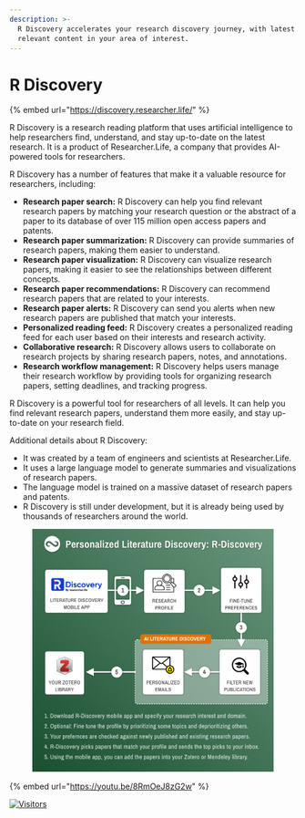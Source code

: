 ```yaml
---
description: >-
  R Discovery accelerates your research discovery journey, with latest and
  relevant content in your area of interest.
---
```


# R Discovery

{% embed url="https://discovery.researcher.life/" %}

R Discovery is a research reading platform that uses artificial intelligence to help researchers find, understand, and stay up-to-date on the latest research. It is a product of Researcher.Life, a company that provides AI-powered tools for researchers.

R Discovery has a number of features that make it a valuable resource for researchers, including:

* **Research paper search:** R Discovery can help you find relevant research papers by matching your research question or the abstract of a paper to its database of over 115 million open access papers and patents.
* **Research paper summarization:** R Discovery can provide summaries of research papers, making them easier to understand.
* **Research paper visualization:** R Discovery can visualize research papers, making it easier to see the relationships between different concepts.
* **Research paper recommendations:** R Discovery can recommend research papers that are related to your interests.
* **Research paper alerts:** R Discovery can send you alerts when new research papers are published that match your interests.
* **Personalized reading feed:** R Discovery creates a personalized reading feed for each user based on their interests and research activity.
* **Collaborative research:** R Discovery allows users to collaborate on research projects by sharing research papers, notes, and annotations.
* **Research workflow management:** R Discovery helps users manage their research workflow by providing tools for organizing research papers, setting deadlines, and tracking progress.

R Discovery is a powerful tool for researchers of all levels. It can help you find relevant research papers, understand them more easily, and stay up-to-date on your research field.

Additional details about R Discovery:

* It was created by a team of engineers and scientists at Researcher.Life.
* It uses a large language model to generate summaries and visualizations of research papers.
* The language model is trained on a massive dataset of research papers and patents.
* R Discovery is still under development, but it is already being used by thousands of researchers around the world.

<figure><img src="../../.gitbook/assets/rdiscovery.jpeg" alt="" width="563"></figure>

{% embed url="https://youtu.be/8RmOeJ8zG2w" %}

[![Visitors](https://api.visitorbadge.io/api/visitors?path=https%3A%2F%2Fgithub.com%2Fdrshahizan\&labelColor=%23697689\&countColor=%23555555\&style=plastic)](https://visitorbadge.io/status?path=https%3A%2F%2Fgithub.com%2Fdrshahizan)

